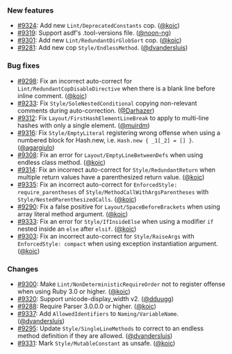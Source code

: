 ### New features

* [#9324](https://github.com/rubocop-hq/rubocop/pull/9324): Add new `Lint/DeprecatedConstants` cop. ([@koic][])
* [#9319](https://github.com/rubocop-hq/rubocop/pull/9319): Support asdf's .tool-versions file. ([@noon-ng][])
* [#9301](https://github.com/rubocop-hq/rubocop/pull/9301): Add new `Lint/RedundantDirGlobSort` cop. ([@koic][])
* [#9281](https://github.com/rubocop-hq/rubocop/pull/9281): Add new cop `Style/EndlessMethod`. ([@dvandersluis][])

### Bug fixes

* [#9298](https://github.com/rubocop-hq/rubocop/issues/9298): Fix an incorrect auto-correct for `Lint/RedundantCopDisableDirective` when there is a blank line before inline comment. ([@koic][])
* [#9233](https://github.com/rubocop-hq/rubocop/issues/9233): Fix `Style/SoleNestedConditional` copying non-relevant comments during auto-correction. ([@Darhazer][])
* [#9312](https://github.com/rubocop-hq/rubocop/issues/9312): Fix `Layout/FirstHashElementLineBreak` to apply to multi-line hashes with only a single element. ([@muirdm][])
* [#9316](https://github.com/rubocop-hq/rubocop/issues/9316): Fix `Style/EmptyLiteral` registering wrong offense when using a numbered block for Hash.new, i.e. `Hash.new { _1[_2] = [] }`. ([@agargiulo][])
* [#9308](https://github.com/rubocop-hq/rubocop/issues/9308): Fix an error for `Layout/EmptyLineBetweenDefs` when using endless class method. ([@koic][])
* [#9314](https://github.com/rubocop-hq/rubocop/issues/9314): Fix an incorrect auto-correct for `Style/RedundantReturn` when multiple return values have a parenthesized return value. ([@koic][])
* [#9335](https://github.com/rubocop-hq/rubocop/issues/9335): Fix an incorrect auto-correct for `EnforcedStyle: require_parentheses` of `Style/MethodCallWithArgsParentheses` with `Style/NestedParenthesizedCalls`. ([@koic][])
* [#9290](https://github.com/rubocop-hq/rubocop/issues/9290): Fix a false positive for `Layout/SpaceBeforeBrackets` when using array literal method argument. ([@koic][])
* [#9333](https://github.com/rubocop-hq/rubocop/issues/9333): Fix an error for `Style/IfInsideElse` when using a modifier `if` nested inside an `else` after `elsif`. ([@koic][])
* [#9303](https://github.com/rubocop-hq/rubocop/issues/9303): Fix an incorrect auto-correct for `Style/RaiseArgs` with `EnforcedStyle: compact` when using exception instantiation argument. ([@koic][])

### Changes

* [#9300](https://github.com/rubocop-hq/rubocop/pull/9300): Make `Lint/NonDeterministicRequireOrder` not to register offense when using Ruby 3.0 or higher. ([@koic][])
* [#9320](https://github.com/rubocop-hq/rubocop/pull/9320): Support unicode-display_width v2. ([@dduugg][])
* [#9288](https://github.com/rubocop-hq/rubocop/pull/9288): Require Parser 3.0.0.0 or higher. ([@koic][])
* [#9337](https://github.com/rubocop-hq/rubocop/issues/9337): Add `AllowedIdentifiers` to `Naming/VariableName`. ([@dvandersluis][])
* [#9295](https://github.com/rubocop-hq/rubocop/pull/9295): Update `Style/SingleLineMethods` to correct to an endless method definition if they are allowed. ([@dvandersluis][])
* [#9331](https://github.com/rubocop-hq/rubocop/pull/9331): Mark `Style/MutableConstant` as unsafe. ([@koic][])

[@koic]: https://github.com/koic
[@noon-ng]: https://github.com/noon-ng
[@dvandersluis]: https://github.com/dvandersluis
[@Darhazer]: https://github.com/Darhazer
[@muirdm]: https://github.com/muirdm
[@agargiulo]: https://github.com/agargiulo
[@dduugg]: https://github.com/dduugg
